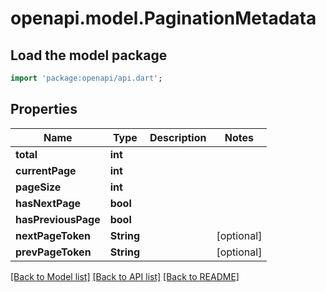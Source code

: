 # openapi.model.PaginationMetadata

## Load the model package
```dart
import 'package:openapi/api.dart';
```

## Properties
Name | Type | Description | Notes
------------ | ------------- | ------------- | -------------
**total** | **int** |  | 
**currentPage** | **int** |  | 
**pageSize** | **int** |  | 
**hasNextPage** | **bool** |  | 
**hasPreviousPage** | **bool** |  | 
**nextPageToken** | **String** |  | [optional] 
**prevPageToken** | **String** |  | [optional] 

[[Back to Model list]](../README.md#documentation-for-models) [[Back to API list]](../README.md#documentation-for-api-endpoints) [[Back to README]](../README.md)


